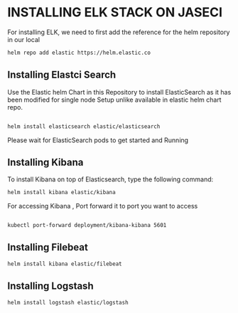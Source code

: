 # INSTALLING ELK STACK ON JASECI 

For installing ELK, we need to first add the reference for the helm repository in our local

```bash
helm repo add elastic https://helm.elastic.co
```


## Installing Elastci Search

Use the Elastic helm Chart in this Repository to install ElasticSearch as it has been modified for single node Setup unlike available in elastic helm chart repo.

```bash

helm install elasticsearch elastic/elasticsearch

```

Please wait for ElasticSearch pods to get started and Running


## Installing Kibana

To install Kibana on top of Elasticsearch, type the following command:

```bash
helm install kibana elastic/kibana
```

For accessing Kibana , Port forward it to port you want to access

```bash

kubectl port-forward deployment/kibana-kibana 5601

```

## Installing Filebeat

```bash
helm install kibana elastic/filebeat
```

## Installing Logstash

```bash
helm install logstash elastic/logstash
```